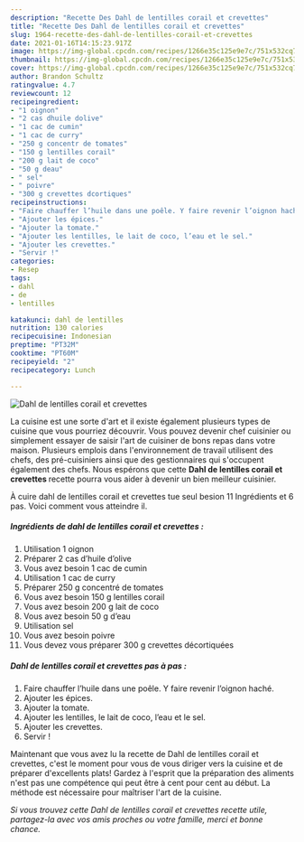 ```yaml
---
description: "Recette Des Dahl de lentilles corail et crevettes"
title: "Recette Des Dahl de lentilles corail et crevettes"
slug: 1964-recette-des-dahl-de-lentilles-corail-et-crevettes
date: 2021-01-16T14:15:23.917Z
image: https://img-global.cpcdn.com/recipes/1266e35c125e9e7c/751x532cq70/dahl-de-lentilles-corail-et-crevettes-photo-principale-de-la-recette.jpg
thumbnail: https://img-global.cpcdn.com/recipes/1266e35c125e9e7c/751x532cq70/dahl-de-lentilles-corail-et-crevettes-photo-principale-de-la-recette.jpg
cover: https://img-global.cpcdn.com/recipes/1266e35c125e9e7c/751x532cq70/dahl-de-lentilles-corail-et-crevettes-photo-principale-de-la-recette.jpg
author: Brandon Schultz
ratingvalue: 4.7
reviewcount: 12
recipeingredient:
- "1 oignon"
- "2 cas dhuile dolive"
- "1 cac de cumin"
- "1 cac de curry"
- "250 g concentr de tomates"
- "150 g lentilles corail"
- "200 g lait de coco"
- "50 g deau"
- " sel"
- " poivre"
- "300 g crevettes dcortiques"
recipeinstructions:
- "Faire chauffer l’huile dans une poêle. Y faire revenir l’oignon haché."
- "Ajouter les épices."
- "Ajouter la tomate."
- "Ajouter les lentilles, le lait de coco, l’eau et le sel."
- "Ajouter les crevettes."
- "Servir !"
categories:
- Resep
tags:
- dahl
- de
- lentilles

katakunci: dahl de lentilles 
nutrition: 130 calories
recipecuisine: Indonesian
preptime: "PT32M"
cooktime: "PT60M"
recipeyield: "2"
recipecategory: Lunch

---
```



![Dahl de lentilles corail et crevettes](https://img-global.cpcdn.com/recipes/1266e35c125e9e7c/751x532cq70/dahl-de-lentilles-corail-et-crevettes-photo-principale-de-la-recette.jpg)

La cuisine est une sorte d'art et il existe également plusieurs types de cuisine que vous pourriez découvrir. Vous pouvez devenir chef cuisinier ou simplement essayer de saisir l'art de cuisiner de bons repas dans votre maison. Plusieurs emplois dans l'environnement de travail utilisent des chefs, des pré-cuisiniers ainsi que des gestionnaires qui s'occupent également des chefs. Nous espérons que cette <strong> Dahl de lentilles corail et crevettes </strong> recette pourra vous aider à devenir un bien meilleur cuisinier.

<!--inarticleads1-->

À cuire dahl de lentilles corail et crevettes tue seul besion 11 Ingrédients et 6 pas. Voici comment vous atteindre il.

##### Ingrédients de dahl de lentilles corail et crevettes :

1. Utilisation 1 oignon
1. Préparer 2 cas d’huile d’olive
1. Vous avez besoin 1 cac de cumin
1. Utilisation 1 cac de curry
1. Préparer 250 g concentré de tomates
1. Vous avez besoin 150 g lentilles corail
1. Vous avez besoin 200 g lait de coco
1. Vous avez besoin 50 g d’eau
1. Utilisation  sel
1. Vous avez besoin  poivre
1. Vous devez vous préparer 300 g crevettes décortiquées




<!--inarticleads2-->

##### Dahl de lentilles corail et crevettes pas à pas :

1. Faire chauffer l’huile dans une poêle. Y faire revenir l’oignon haché.
1. Ajouter les épices.
1. Ajouter la tomate.
1. Ajouter les lentilles, le lait de coco, l’eau et le sel.
1. Ajouter les crevettes.
1. Servir !




<!--inarticleads1-->

<p>
Maintenant que vous avez lu la recette de Dahl de lentilles corail et crevettes, c'est le moment pour vous de vous diriger vers la cuisine et de préparer d'excellents plats! Gardez à l'esprit que la préparation des aliments n'est pas une compétence qui peut être à cent pour cent au début. La méthode est nécessaire pour maîtriser l'art de la cuisine.
</p>

<p>
<i>Si vous trouvez cette Dahl de lentilles corail et crevettes recette utile, partagez-la avec vos amis proches ou votre famille, merci et bonne chance.</i>
</p>
